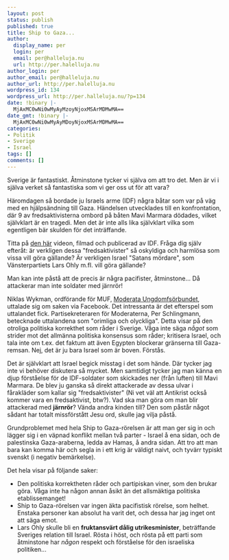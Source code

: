 ```yaml
---
layout: post
status: publish
published: true
title: Ship to Gaza...
author:
  display_name: per
  login: per
  email: per@halleluja.nu
  url: http://per.halelluja.nu
author_login: per
author_email: per@halleluja.nu
author_url: http://per.halelluja.nu
wordpress_id: 134
wordpress_url: http://per.halleluja.nu/?p=134
date: !binary |-
  MjAxMC0wNi0wMyAyMzoyNjoxMSArMDMwMA==
date_gmt: !binary |-
  MjAxMC0wNi0wMyAyMDoyNjoxMSArMDMwMA==
categories:
- Politik
- Sverige
- Israel
tags: []
comments: []
---
```

<p>Sverige är fantastiskt. Åtminstone tycker vi själva om att tro det. Men är vi i själva verket så fantastiska som vi ger oss ut för att vara?</p>
<p>Häromdagen så bordade ju Israels arme (IDF) några båtar som var på väg med en hjälpsändning till Gaza. Händelsen utvecklades till en konfrontation, där 9 av fredsaktivisterna ombord på båten Mavi Marmara dödades, vilket självklart är en tragedi. Men det är inte alls lika självklart vilka som egentligen bär skulden för det inträffande.</p>

<p>Titta på <a href="http://www.youtube.com/user/idfnadesk#p/a/D367B77C57326D3E/2/gYjkLUcbJWo">den här</a> videon, filmad och publicerad av IDF. Fråga dig själv efteråt: är verkligen dessa "fredsaktivister" så oskyldiga och harmlösa som vissa vill göra gällande? Är verkligen Israel "Satans mördare", som Vänsterpartiets Lars Ohly m.fl. vill göra gällande?</p>
<p>Man kan inte påstå att de precis är några pacifister, åtminstone... Då attackerar man inte soldater med järnrör!</p>
<p>Niklas Wykman, ordförande för MUF, <a href="http://www.svd.se/nyheter/inrikes/muf-ordforanden-ship-to-gaza-ar-nyttiga-idioter_4792973.svd">Moderata Ungdomfsörbundet</a>,  uttalade sig om saken via Facebook. Det intressanta är det efterspel som uttalandet fick. Partisekreteraren för Moderaterna, Per Schlingmann, betecknade uttalandena som "orimliga och olyckliga". Detta visar på den otroliga politiska korrekthet som råder i Sverige. Våga inte säga <em>något</em> som strider mot det allmänna politiska konsensus som råder; kritisera Israel, och tala inte om t.ex. det faktum att även Egypten blockerar gränserna till Gaza-remsan. Nej, det är ju bara Israel som är boven. Förstås.</p>
<p>Det är självklart att Israel begick misstag i det som hände. Där tycker jag inte vi behöver diskutera så mycket. Men samtidigt tycker jag man känna en djup förståelse för de IDF-soldater som skickades ner (från luften) till Mavi Marmara. De blev ju ganska så direkt attackerade av dessa ulvar i fårakläder som kallar sig "fredsaktivister" (Ni vet väl att Antikrist också kommer vara en fredsaktivist, btw?). Vad ska man göra om man blir attackerad med <strong>järnrör</strong>? Vända andra kinden till? Den som påstår något sådant har totalt missförstått Jesu ord, skulle jag vilja påstå.</p>
<p>Grundproblemet med hela Ship to Gaza-rörelsen är att man ger sig in och lägger sig i en väpnad konflikt mellan två parter - Israel å ena sidan, och de palestinska Gaza-araberna, ledda av Hamas, å andra sidan. Att tro att man bara kan komma här och segla in i ett krig är väldigt naivt, och tyvärr typiskt svenskt (i negativ bemärkelse).</p>
<p>Det hela visar på följande saker:</p>
<ul>
<li>Den politiska korrektheten råder och partipiskan viner, som den brukar göra. Våga inte ha någon annan åsikt än det allsmäktiga politiska etablissemanget!</li>
<li>Ship to Gaza-rörelsen var ingen äkta pacifistisk rörelse, som helhet. Enstaka personer kan absolut ha varit det, och dessa har jag inget ont att säga emot.</li>
<li>Lars Ohly skulle bli en <strong>fruktansvärt dålig utrikesminister</strong>, beträffande Sveriges relation till Israel. Rösta i höst, och rösta på ett parti som åtminstone har <em>någon</em> respekt och förståelse för den israeliska politiken...</li>
</ul>

